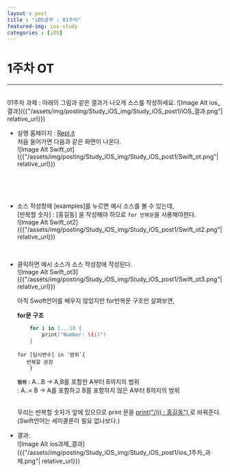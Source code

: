 ```yaml
---
layout : post
title : "iOS공부 : 01주차"
featured-img: ios-study
categories : [iOS]
---
```

# 1주차 OT
---
<br>
01주차 과제 : 
아래의 그림과 같은 결과가 나오게 소스를 작성하세요.  
![Image Alt ios_결과]({{"/assets/img/posting/Study_iOS_img/Study_iOS_post1/iOS_결과.png"| relative_url}})  

* 실행 홈페이지 : [Repl.it](https://repl.it/languages/swift)  
    처음 들어가면 다음과 같은 화면이 나온다.  
    ![Image Alt Swift_ot]({{"/assets/img/posting/Study_iOS_img/Study_iOS_post1/Swift_ot.png"| relative_url}})  

    <br>
    <br>
    <br>

* 소스 작성창에 [examples]를 누르면 예시 소스를 볼 수 있는데,  
    [반복할 숫자] : [홍길동] 을 작성해야 하므로 `for 반복문`을 사용해야한다.  
    ![Image Alt Swift_ot2]({{"/assets/img/posting/Study_iOS_img/Study_iOS_post1/Swift_ot2.png"| relative_url}})  

    <br>
* 클릭하면 예시 소스가 소스 작성창에 작성된다.  
    ![Image Alt Swift_ot3]({{"/assets/img/posting/Study_iOS_img/Study_iOS_post1/Swift_ot3.png"| relative_url}})  

    아직 Swoft언어를 배우지 않았지만 for반복문 구조만 살펴보면,  

    <b>for문 구조 </b>
    ```Swift
        for i in 1...10 {       
            print("Number: \(i)")            
        }                               
    ```
    ```
    for [임시변수] in `범위`{              
       반복할 문장  
        }  
    ```    

    **`범위`**
    : A...B    → A,B를 포함한 A부터 B까지의 범위  
    : A..< B   → A를 포함하고 B를 포함하지 않은 A부터 B까지의 범위  

    <br>
    우리는 반복할 숫자가 앞에 있으므로 print 문을 <u>print("/(i) : 홍길동") </u>로 바꿔준다.  
    (Swift언어는 세미콜론이 필요 없나보다.)  

* 결과:  
    ![Image Alt ios과제_결과]({{"/assets/img/posting/Study_iOS_img/Study_iOS_post1/ios_1주차_과제.png"| relative_url}})    



